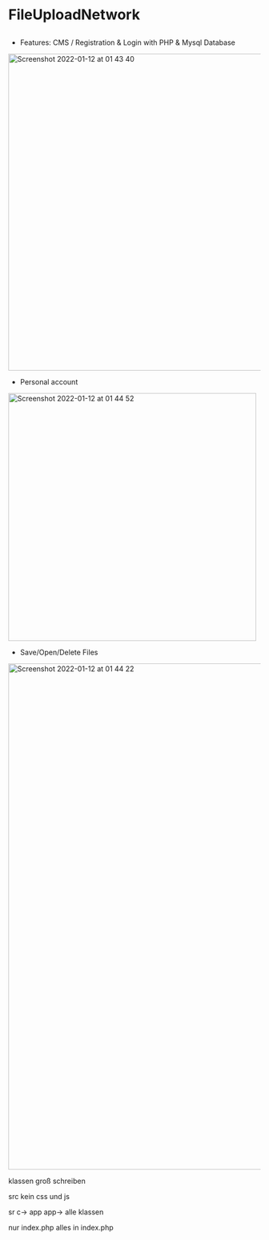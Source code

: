 # FileUploadNetwork
##
- Features:
  CMS / Registration & Login with PHP & Mysql Database 

<img width="633" alt="Screenshot 2022-01-12 at 01 43 40" src="https://user-images.githubusercontent.com/90763005/149140017-9b5e1f68-48ce-4d5f-817b-651bd5854725.png">

- Personal account
<img width="495" alt="Screenshot 2022-01-12 at 01 44 52" src="https://user-images.githubusercontent.com/90763005/149140025-16e0ef21-7d88-433a-9395-d76b067a16a5.png">


- Save/Open/Delete Files 
<img width="1011" alt="Screenshot 2022-01-12 at 01 44 22" src="https://user-images.githubusercontent.com/90763005/149140030-5d2b52cd-72ff-49af-9e8f-91a23bc5a191.png">


klassen groß schreiben


src kein css und js

sr c-> app
app-> alle klassen

nur index.php
alles in index.php


